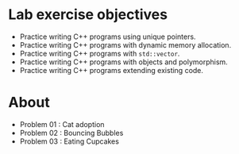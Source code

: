 # Lab exercise objectives
* Practice writing C++ programs using unique pointers.
* Practice writing C++ programs with dynamic memory allocation.
* Practice writing C++ programs with ``std::vector``.
* Practice writing C++ programs with objects and polymorphism.
* Practice writing C++ programs extending existing code.

# About
* Problem 01 : Cat adoption
* Problem 02 : Bouncing Bubbles
* Problem 03 : Eating Cupcakes